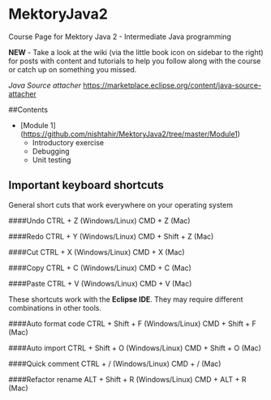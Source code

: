 # MektoryJava2
Course Page for Mektory Java 2 - Intermediate Java programming

**NEW** - Take a look at the wiki (via the little book icon on sidebar to the right) for posts with content and tutorials to help you follow along with the course or catch up on something you missed.

*Java Source attacher*
https://marketplace.eclipse.org/content/java-source-attacher


##Contents 

- [Module 1] (https://github.com/nishtahir/MektoryJava2/tree/master/Module1)
	- Introductory exercise
	- Debugging
	- Unit testing
			
## Important keyboard shortcuts 

General short cuts that work everywhere on your operating system

####Undo
	 CTRL + Z	(Windows/Linux)
	 CMD + Z	(Mac)
	 
####Redo
	 CTRL + Y	(Windows/Linux)
	 CMD + Shift + Z	(Mac)	 

####Cut
	 CTRL + X	(Windows/Linux)
	 CMD + X	(Mac)
	 
####Copy
	 CTRL + C	(Windows/Linux)
	 CMD + C	(Mac)	 

####Paste
	 CTRL + V	(Windows/Linux)
	 CMD + V	(Mac)	 

These shortcuts work with the **Eclipse IDE**. They may require different combinations in other tools.

####Auto format code
	 CTRL + Shift + F 	(Windows/Linux)
	 CMD + Shift + F 	(Mac)
	 
####Auto import
	 CTRL + Shift + O 	(Windows/Linux)
	 CMD + Shift + O 	(Mac)
	 
####Quick comment
	 CTRL + / 	(Windows/Linux)
	 CMD + / 	(Mac)
	
####Refactor rename
	 ALT + Shift + R 	(Windows/Linux)
	 CMD + ALT + R 	(Mac)
